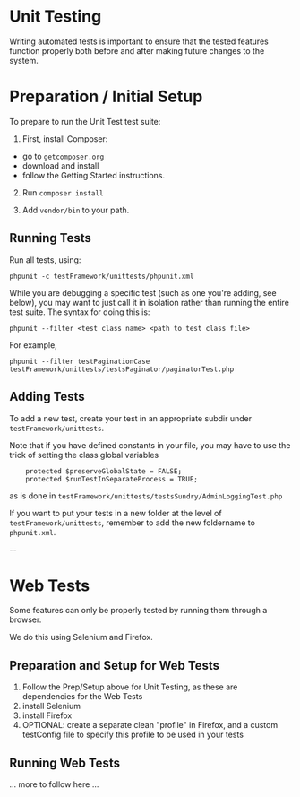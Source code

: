 # Unit Testing
Writing automated tests is important to ensure that the tested features function properly both before and after making future changes to the system.


# Preparation / Initial Setup
To prepare to run the Unit Test test suite:

1. First, install Composer: 
 * go to `getcomposer.org`
 * download and install 
 * follow the Getting Started instructions. 

2. Run `composer install`

3. Add `vendor/bin` to your path.


## Running Tests

Run all tests, using:

`phpunit -c testFramework/unittests/phpunit.xml`

While you are debugging a specific test (such as one you're adding, see below), you may want to just call it in isolation rather than running the entire test suite.
The syntax for doing this is:

`phpunit --filter <test class name> <path to test class file>`

For example,

`phpunit --filter testPaginationCase testFramework/unittests/testsPaginator/paginatorTest.php`


## Adding Tests
To add a new test, create your test in an appropriate subdir under `testFramework/unittests`.

Note that if you have defined constants in your file, you may have to use the trick of setting the class global variables

```
    protected $preserveGlobalState = FALSE;
    protected $runTestInSeparateProcess = TRUE;
```

as is done in `testFramework/unittests/testsSundry/AdminLoggingTest.php`

If you want to put your tests in a new folder at the level of `testFramework/unittests`, remember to add the new foldername to `phpunit.xml`.



--


# Web Tests
Some features can only be properly tested by running them through a browser.

We do this using Selenium and Firefox.

## Preparation and Setup for Web Tests
1. Follow the Prep/Setup above for Unit Testing, as these are dependencies for the Web Tests
2. install Selenium
3. install Firefox
4. OPTIONAL: create a separate clean "profile" in Firefox, and a custom testConfig file to specify this profile to be used in your tests

## Running Web Tests
... more to follow here ...
